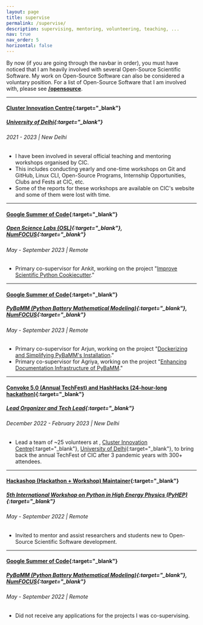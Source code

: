 ```yaml
---
layout: page
title: supervise
permalink: /supervise/
description: supervising, mentoring, volunteering, teaching, ...
nav: true
nav_order: 5
horizontal: false
---
```


By now (if you are going through the navbar in order), you must have noticed that I am heavily involved with several Open-Source Scientific Software. My work on Open-Source Software can also be considered a voluntary position. For a list of Open-Source Software that I am involved with, please see **[/opensource](/opensource)**.

---

#### [Cluster Innovation Centre](http://www.cic.du.ac.in){:target="_blank"}
##### [University of Delhi](http://www.du.ac.in){:target="_blank"}
###### 2021 - 2023 | New Delhi

- I have been involved in several official teaching and mentoring workshops organised by CIC.
- This includes conducting yearly and one-time workshops on Git and GitHub, Linux CLI, Open-Source Programs, Internship Opportunities, Clubs and Fests at CIC, etc.
- Some of the reports for these workshops are available on CIC's website and some of them were lost with time.

---

#### [Google Summer of Code](https://summerofcode.withgoogle.com){:target="_blank"}
##### [Open Science Labs (OSL)](https://opensciencelabs.org){:target="_blank"}, [NumFOCUS](https://numfocus.org){:target="_blank"}
###### May - September 2023 | Remote

- Primary co-supervisor for Ankit, working on the project "[Improve Scientific Python Cookiecutter](https://summerofcode.withgoogle.com/programs/2023/projects/26c9LZfd)."

---

#### [Google Summer of Code](https://summerofcode.withgoogle.com){:target="_blank"}
##### [PyBaMM (Python Battery Mathematical Modeling)](https://pybamm.org){:target="_blank"}, [NumFOCUS](https://numfocus.org){:target="_blank"}
###### May - September 2023 | Remote

- Primary co-supervisor for Arjun, working on the project "[Dockerizing and Simplifying PyBaMM's Installation](https://summerofcode.withgoogle.com/programs/2023/projects/vKlUTys3)."
- Primary co-supervisor for Agriya, working on the project "[Enhancing Documentation Infrastructure of PyBaMM](https://summerofcode.withgoogle.com/programs/2023/projects/DdcerdTx)."

---

#### [Convoke 5.0 (Annual TechFest) and HashHacks (24-hour-long hackathon)](https://clusterinnovationcentre.github.io/convoke/2023/){:target="_blank"}
##### [Lead Organizer and Tech Lead](){:target="_blank"}
###### December 2022 - February 2023 | New Delhi

- Lead a team of ~25 volunteers at , [Cluster Innovation Centre](http://www.cic.du.ac.in){:target="_blank"}, [University of Delhi](http://www.du.ac.in){:target="_blank"}, to bring back the annual TechFest of CIC after 3 pandemic years with 300+ attendees.

---

#### [Hackashop (Hackathon + Workshop) Maintainer](https://indico.cern.ch/event/1150631/timetable/#20220912.detailed){:target="_blank"}
##### [5th International Workshop on Python in High Energy Physics (PyHEP)](https://indico.cern.ch/event/1150631/){:target="_blank"}
###### May - September 2022 | Remote

- Invited to mentor and assist researchers and students new to Open-Source Scientific Software development.

---

#### [Google Summer of Code](https://summerofcode.withgoogle.com){:target="_blank"}
##### [PyBaMM (Python Battery Mathematical Modeling)](https://pybamm.org){:target="_blank"}, [NumFOCUS](https://numfocus.org){:target="_blank"}
###### May - September 2022 | Remote

- Did not receive any applications for the projects I was co-supervising.

